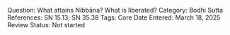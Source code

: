 Question: What attains Nibbāna? What is liberated?
Category: Bodhi
Sutta References: SN 15.13; SN 35.38
Tags: Core
Date Entered: March 18, 2025
Review Status: Not started